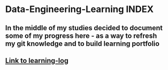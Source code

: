 # Data-Engineering-Learning INDEX
In the middle of my studies decided to document some of my progress here - as a way to refresh my git knowledge and to build learning portfolio
---
## [**Link to learning-log**](https://github.com/backToSoftwareEngineering/Data-Engineering-Learning/edit/main/learning-log/README.md)
